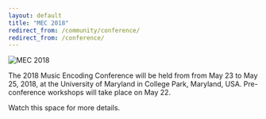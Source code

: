 ```yaml
---
layout: default
title: "MEC 2018"
redirect_from: /community/conference/
redirect_from: /conference/
---
```

![MEC 2018](http://music-encoding.org/wp-content/uploads/2017/09/MEC_UMD1.png)

The 2018 Music Encoding Conference will be held from from May 23 to May 25, 2018, at the University of Maryland in College Park, Maryland, USA. Pre-conference workshops will take place on May 22.

Watch this space for more details.